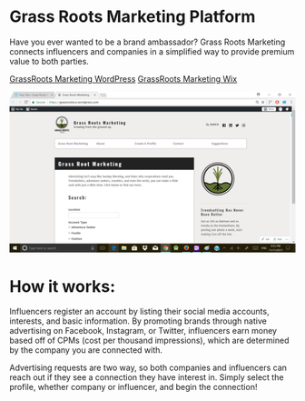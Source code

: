 # Grass Roots Marketing Platform
Have you ever wanted to be a brand ambassador? Grass Roots Marketing connects influencers and companies in a simplified way to provide premium value to both parties.

[GrassRoots Marketing WordPress](https://grassrootsco.wordpress.com/)
[GrassRoots Marketing Wix](https://jonaheheath.wixsite.com/grassrootsmarketing)


![alt text](https://github.com/cwllau/GrassRootsMarketing/blob/master/website_pic.png)


# How it works:
Influencers register an account by listing their social media accounts, interests, and basic information. By promoting brands through native advertising on Facebook, Instagram, or Twitter, influencers earn money based off of CPMs (cost per thousand impressions), which are determined by the company you are connected with.

Advertising requests are two way, so both companies and influencers can reach out if they see a connection they have interest in. Simply select the profile, whether company or influencer, and begin the connection!

